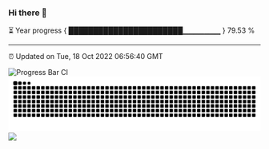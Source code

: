 ### Hi there 👋

⏳ Year progress { ███████████████████████▁▁▁▁▁▁▁ } 79.53 %

---

⏰ Updated on Tue, 18 Oct 2022 06:56:40 GMT

![Progress Bar CI](https://github.com/liununu/liununu/workflows/Progress%20Bar%20CI/badge.svg)![](https://raw.githubusercontent.com/L1cardo/L1cardo/main/assets/github-contribution-grid-snake.svg)![](https://raw.githubusercontent.com/seesaws/seesaws/main/assets/github-contribution-grid-snake.svg)
